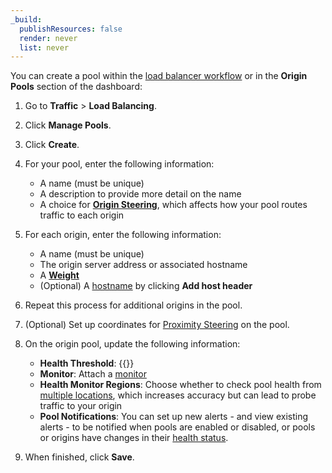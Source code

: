 ```yaml
---
_build:
  publishResources: false
  render: never
  list: never
---
```


You can create a pool within the [load balancer workflow](/load-balancing/how-to/create-load-balancer/) or in the **Origin Pools** section of the dashboard:

1.  Go to **Traffic** > **Load Balancing**.

2.  Click **Manage Pools**.

3.  Click **Create**.

4.  For your pool, enter the following information:
    *   A name (must be unique)
    *   A description to provide more detail on the name
    *   A choice for [**Origin Steering**](/load-balancing/understand-basics/traffic-steering/origin-level-steering/), which affects how your pool routes traffic to each origin

5.  For each origin, enter the following information:
    *   A name (must be unique)
    *   The origin server address or associated hostname
    *   A [**Weight**](/load-balancing/understand-basics/traffic-steering/origin-level-steering/#weights)
    *   (Optional) A [hostname](/load-balancing/additional-options/override-http-host-headers/) by clicking **Add host header**

6.  Repeat this process for additional origins in the pool.

7.  (Optional) Set up coordinates for [Proximity Steering](/load-balancing/understand-basics/traffic-steering/steering-policies/proximity-steering/) on the pool.

8.  On the origin pool, update the following information:
    *   **Health Threshold**: {{<render file=_pool-health-threshold.md productFolder="load-balancing">}}
    *   **Monitor**: Attach a [monitor](/load-balancing/how-to/create-monitor/)
    *   **Health Monitor Regions**: Choose whether to check pool health from [multiple locations](/load-balancing/understand-basics/monitors/#health-check-regions), which increases accuracy but can lead to probe traffic to your origin
    *   **Pool Notifications**: You can set up new alerts - and view existing alerts - to be notified when pools are enabled or disabled, or pools or origins have changes in their [health status](/load-balancing/understand-basics/health-details/).

9.  When finished, click **Save**.
